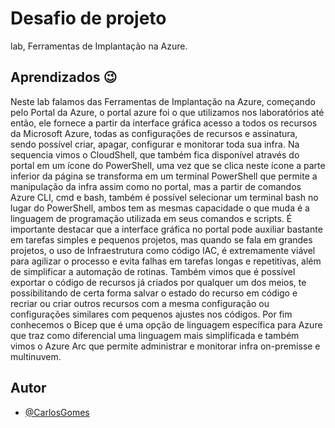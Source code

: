 # Desafio de projeto

lab, Ferramentas de Implantação na Azure.

## Aprendizados :wink:

Neste lab falamos das Ferramentas de Implantação na Azure, começando pelo Portal da Azure, o portal azure foi o que utilizamos nos laboratórios até então, ele fornece a partir da interface gráfica acesso a todos os recursos da Microsoft Azure, todas as configurações de recursos e assinatura, sendo possível criar, apagar, configurar e monitorar toda sua infra. Na sequencia vimos o CloudShell, que também fica disponível através do portal em um ícone do PowerShell, uma vez que se clica neste ícone a parte inferior da página se transforma em um terminal PowerShell que permite a manipulação da infra assim como no portal, mas a partir de comandos Azure CLI, cmd e bash, também é possível selecionar um terminal bash no lugar do PowerShell, ambos tem as mesmas capacidade o que muda é a linguagem de programação utilizada em seus comandos e scripts. É importante destacar que a interface gráfica no portal pode auxiliar bastante em tarefas simples e pequenos projetos, mas quando se fala em grandes projetos, o uso de Infraestrutura como código IAC, é extremamente viável para agilizar o processo e evita falhas em tarefas longas e repetitivas, além de simplificar a automação de rotinas. Também vimos que é possível exportar o código de recursos já criados por qualquer um dos meios, te possibilitando de certa forma salvar o estado do recurso em código e recriar ou criar outros recursos com a mesma configuração ou configurações similares com pequenos ajustes nos códigos. Por fim conhecemos o Bicep que é uma opção de linguagem específica para Azure que traz como diferencial uma linguagem mais simplificada e também vimos o Azure Arc que permite administrar e monitorar infra on-premisse e multinuvem.
## Autor

- [@CarlosGomes](https://github.com/Darkm4ge)
